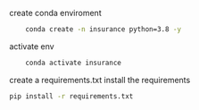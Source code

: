 create conda enviroment
```bash
    conda create -n insurance python=3.8 -y
```
activate env
```bash
    conda activate insurance
```
create a requirements.txt
install the requirements
```bash
pip install -r requirements.txt
```


